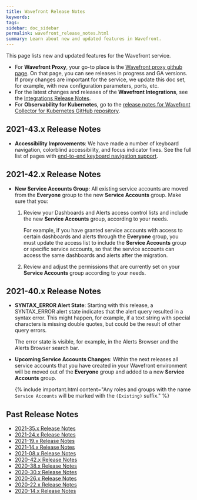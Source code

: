 ```yaml
---
title: Wavefront Release Notes
keywords:
tags:
sidebar: doc_sidebar
permalink: wavefront_release_notes.html
summary: Learn about new and updated features in Wavefront.
---
```


This page lists new and updated features for the Wavefront service.

* For **Wavefront Proxy**, your go-to place is the [Wavefront proxy github page](https://GitHub.com/wavefrontHQ/java/releases). On that page, you can see releases in progress and GA versions. If proxy changes are important for the service, we update this doc set, for example, with new configuration parameters, ports, etc.
* For the latest changes and releases of the **Wavefront Integrations**, see the [Integrations Release Notes](integrations_new_changed.html).
* For  **Observability for Kubernetes**, go to the [release notes for Wavefront Collector for Kubernetes GitHub repository](https://github.com/wavefrontHQ/wavefront-collector-for-kubernetes/releases).

## 2021-43.x Release Notes

* **Accessibility Improvements**: We have made a number of keyboard navigation, colorblind accessibility, and focus indicator fixes. See the full list of pages with [end-to-end keyboard navigation support](wavefront_keyboard_shortcuts.html#wavefront-ui-pages-with-end-to-end-keyboard-navigation-support).

## 2021-42.x Release Notes

* **New Service Accounts Group**: All existing service accounts are moved from the **Everyone** group to the new **Service Accounts** group. Make sure that you:

   1. Review your Dashboards and Alerts access control lists and include the new **Service Accounts** group, according to your needs. 
      
      For example, if you have granted service accounts with access to certain dashboards and alerts through the **Everyone** group, you must update the access list to include the **Service Accounts** group or specific service accounts, so that the service accounts can access the same dashboards and alerts after the migration.
   
   2. Review and adjust the permissions that are currently set on your **Service Accounts** group according to your needs.

## 2021-40.x Release Notes 
   
* **SYNTAX_ERROR Alert State**: Starting with this release, a SYNTAX_ERROR alert state indicates that the alert query resulted in a syntax error. This might happen, for example, if a text string with special characters is missing double quotes, but could be the result of other query errors.
   
   The error state is visible, for example, in the Alerts Browser and the Alerts Browser search bar.
   
* **Upcoming Service Accounts Changes**: Within the next releases all service accounts that you have created in your Wavefront environment will be moved out of the **Everyone** group and added to a new **Service Accounts** group.
   
   {% include important.html content="Any roles and groups with the name `Service Accounts` will be marked with the `(Existing)` suffix." %}

## Past Release Notes

- [2021-35.x Release Notes](2021.35.x_release_notes.html)
- [2021-24.x Release Notes](2021.24.x_release_notes.html)
- [2021-19.x Release Notes](2021.19.x_release_notes.html)
- [2021-14.x Release Notes](2021.14.x_release_notes.html)
- [2021-08.x Release Notes](2021.08.x_release_notes.html)
- [2020-42.x Release Notes](2020.42.x_release_notes.html)
- [2020-38.x Release Notes](2020.38.x_release_notes.html)
- [2020-30.x Release Notes](2020.30.x_release_notes.html)
- [2020-26.x Release Notes](2020.26.x_release_notes.html)
- [2020-22.x Release Notes](2020.22.x_release_notes.html)
- [2020-14.x Release Notes](2020.14.x_release_notes.html)
